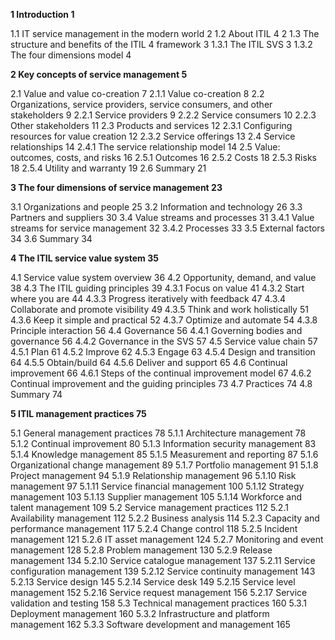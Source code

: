 **1 Introduction 1**

1.1 IT service management in the modern world 2
1.2 About ITIL 4 2
1.3 The structure and benefits of the ITIL 4 framework 3
	1.3.1 The ITIL SVS 3
	1.3.2 The four dimensions model 4


**2 Key concepts of service management 5**

2.1 Value and value co-creation 7
	2.1.1 Value co-creation 8
2.2 Organizations, service providers, service consumers, and other stakeholders 9
	2.2.1 Service providers 9
	2.2.2 Service consumers 10
	2.2.3 Other stakeholders 11
2.3 Products and services 12
	2.3.1 Configuring resources for value creation 12
	2.3.2 Service offerings 13
2.4 Service relationships 14
	2.4.1 The service relationship model 14
2.5 Value: outcomes, costs, and risks 16
	2.5.1 Outcomes 16
	2.5.2 Costs 18
	2.5.3 Risks 18
	2.5.4 Utility and warranty 19
2.6 Summary 21


**3 The four dimensions of service management 23**

3.1 Organizations and people 25
3.2 Information and technology 26
3.3 Partners and suppliers 30
3.4 Value streams and processes 31
	3.4.1 Value streams for service management 32
	3.4.2 Processes 33
3.5 External factors 34
3.6 Summary 34


**4 The ITIL service value system 35**

4.1 Service value system overview 36
4.2 Opportunity, demand, and value 38
4.3 The ITIL guiding principles 39
	4.3.1 Focus on value 41
	4.3.2 Start where you are 44
	4.3.3 Progress iteratively with feedback 47
	4.3.4 Collaborate and promote visibility 49
	4.3.5 Think and work holistically 51
	4.3.6 Keep it simple and practical 52
	4.3.7 Optimize and automate 54
	4.3.8 Principle interaction 56
4.4 Governance 56
	4.4.1 Governing bodies and governance 56
	4.4.2 Governance in the SVS 57
4.5 Service value chain 57
	4.5.1 Plan 61
	4.5.2 Improve 62
	4.5.3 Engage 63
	4.5.4 Design and transition 64
	4.5.5 Obtain/build 64
	4.5.6 Deliver and support 65
4.6 Continual improvement 66
	4.6.1 Steps of the continual improvement model 67
	4.6.2 Continual improvement and the guiding principles 73
4.7 Practices 74
4.8 Summary 74


**5 ITIL management practices 75**

5.1 General management practices 78
	5.1.1 Architecture management 78
	5.1.2 Continual improvement 80
	5.1.3 Information security management 83
	5.1.4 Knowledge management 85
	5.1.5 Measurement and reporting 87
	5.1.6 Organizational change management 89
	5.1.7 Portfolio management 91
	5.1.8 Project management 94
	5.1.9 Relationship management 96
	5.1.10 Risk management 97
	5.1.11 Service financial management 100
	5.1.12 Strategy management 103
	5.1.13 Supplier management 105
	5.1.14 Workforce and talent management 109
5.2 Service management practices 112
	5.2.1 Availability management 112
	5.2.2 Business analysis 114
	5.2.3 Capacity and performance management 117
	5.2.4 Change control 118
	5.2.5 Incident management 121
	5.2.6 IT asset management 124
	5.2.7 Monitoring and event management 128
	5.2.8 Problem management 130
	5.2.9 Release management 134
	5.2.10 Service catalogue management 137
	5.2.11 Service configuration management 139
	5.2.12 Service continuity management 143
	5.2.13 Service design 145
	5.2.14 Service desk 149
	5.2.15 Service level management 152
	5.2.16 Service request management 156
	5.2.17 Service validation and testing 158
5.3 Technical management practices 160
	5.3.1 Deployment management 160
	5.3.2 Infrastructure and platform management 162
	5.3.3 Software development and management 165